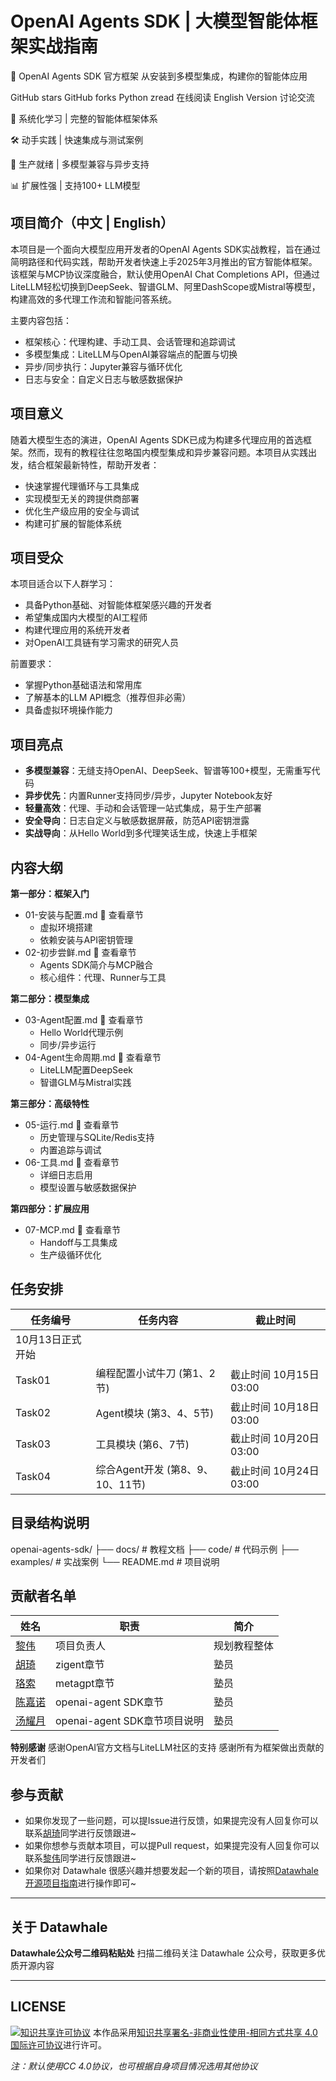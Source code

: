# OpenAI Agents SDK | 大模型智能体框架实战指南

🤖 OpenAI Agents SDK 官方框架
从安装到多模型集成，构建你的智能体应用

GitHub stars GitHub forks Python zread
在线阅读 English Version 讨论交流  

🎯 系统化学习  |    完整的智能体框架体系	

🛠️ 动手实践      |    快速集成与测试案例	

🚀 生产就绪      |    多模型兼容与异步支持	

📊 扩展性强      |    支持100+ LLM模型  

## 项目简介（中文 | English）

本项目是一个面向大模型应用开发者的OpenAI Agents SDK实战教程，旨在通过简明路径和代码实践，帮助开发者快速上手2025年3月推出的官方智能体框架。该框架与MCP协议深度融合，默认使用OpenAI Chat Completions API，但通过LiteLLM轻松切换到DeepSeek、智谱GLM、阿里DashScope或Mistral等模型，构建高效的多代理工作流和智能问答系统。

主要内容包括：  

- 框架核心：代理构建、手动工具、会话管理和追踪调试  
- 多模型集成：LiteLLM与OpenAI兼容端点的配置与切换  
- 异步/同步执行：Jupyter兼容与循环优化  
- 日志与安全：自定义日志与敏感数据保护

## 项目意义

随着大模型生态的演进，OpenAI Agents SDK已成为构建多代理应用的首选框架。然而，现有的教程往往忽略国内模型集成和异步兼容问题。本项目从实践出发，结合框架最新特性，帮助开发者：  

- 快速掌握代理循环与工具集成  
- 实现模型无关的跨提供商部署  
- 优化生产级应用的安全与调试  
- 构建可扩展的智能体系统

## 项目受众

本项目适合以下人群学习：  

- 具备Python基础、对智能体框架感兴趣的开发者  
- 希望集成国内大模型的AI工程师  
- 构建代理应用的系统开发者  
- 对OpenAI工具链有学习需求的研究人员

前置要求：  

- 掌握Python基础语法和常用库  
- 了解基本的LLM API概念（推荐但非必需）  
- 具备虚拟环境操作能力

## 项目亮点

- **多模型兼容**：无缝支持OpenAI、DeepSeek、智谱等100+模型，无需重写代码  
- **异步优先**：内置Runner支持同步/异步，Jupyter Notebook友好  
- **轻量高效**：代理、手动和会话管理一站式集成，易于生产部署  
- **安全导向**：日志自定义与敏感数据屏蔽，防范API密钥泄露  
- **实战导向**：从Hello World到多代理笑话生成，快速上手框架

## 内容大纲

**第一部分：框架入门**  

- 01-安装与配置.md 📖 查看章节  
  - 虚拟环境搭建  
  - 依赖安装与API密钥管理
- 02-初步尝鲜.md 📖 查看章节  
  - Agents SDK简介与MCP融合  
  - 核心组件：代理、Runner与工具

**第二部分：模型集成**  

- 03-Agent配置.md 📖 查看章节  
  - Hello World代理示例  
  - 同步/异步运行
- 04-Agent生命周期.md 📖 查看章节  
  - LiteLLM配置DeepSeek  
  - 智谱GLM与Mistral实践

**第三部分：高级特性**  

- 05-运行.md 📖 查看章节  
  - 历史管理与SQLite/Redis支持  
  - 内置追踪与调试
- 06-工具.md 📖 查看章节  
  - 详细日志启用  
  - 模型设置与敏感数据保护

**第四部分：扩展应用**

- 07-MCP.md 📖 查看章节  
  - Handoff与工具集成  
  - 生产级循环优化

## 任务安排

| 任务编号         | 任务内容                         | 截止时间               |
| ---------------- | -------------------------------- | ---------------------- |
| 10月13日正式开始 |                                  |                        |
| Task01           | 编程配置小试牛刀 (第1、2节)      | 截止时间 10月15日03:00 |
| Task02           | Agent模块 (第3、4、5节)          | 截止时间 10月18日03:00 |
| Task03           | 工具模块 (第6、7节)              | 截止时间 10月20日03:00 |
| Task04           | 综合Agent开发 (第8、9、10、11节) | 截止时间 10月24日03:00 |

## 目录结构说明

openai-agents-sdk/
├── docs/           # 教程文档
├── code/           # 代码示例
├── examples/       # 实战案例
└── README.md       # 项目说明  

## 贡献者名单

| 姓名                                     | 职责                         | 简介         |
| ---------------------------------------- | ---------------------------- | ------------ |
| [黎伟](https://github.com/omige)         | 项目负责人                   | 规划教程整体 |
| [胡琦](https://github.com/hu-qi)         | zigent章节                   | 塾员         |
| [珞索](https://github.com/galaAella)     | metagpt章节                  | 塾员         |
| [陈嘉诺](https://github.com/Tangent-90C) | openai-agent SDK章节         | 塾员         |
| [汤耀月](https://github.com/SuTang-vain) | openai-agent SDK章节项目说明 | 塾员         |

**特别感谢**
感谢OpenAI官方文档与LiteLLM社区的支持
感谢所有为框架做出贡献的开发者们  

## 参与贡献

- 如果你发现了一些问题，可以提Issue进行反馈，如果提完没有人回复你可以联系[胡琦](https://github.com/hu-qi)同学进行反馈跟进~  
- 如果你想参与贡献本项目，可以提Pull request，如果提完没有人回复你可以联系[黎伟](https://github.com/omige)同学进行反馈跟进~  
- 如果你对 Datawhale 很感兴趣并想要发起一个新的项目，请按照[Datawhale开源项目指南](https://github.com/datawhalechina/DOPMC/blob/main/GUIDE.md)进行操作即可~

------

## 关于 Datawhale

**Datawhale公众号二维码粘贴处**
扫描二维码关注 Datawhale 公众号，获取更多优质开源内容  

------

## LICENSE

[![知识共享许可协议](https://camo.githubusercontent.com/3902ebad4b3a5ba7e8f4caba5f7cfed6c3e8b7c020c502ad250fbc04f8bc7c25/68747470733a2f2f696d672e736869656c64732e696f2f62616467652f6c6963656e73652d434325323042592d2d4e432d2d5341253230342e302d6c6967687467726579)](http://creativecommons.org/licenses/by-nc-sa/4.0/)
本作品采用[知识共享署名-非商业性使用-相同方式共享 4.0 国际许可协议](http://creativecommons.org/licenses/by-nc-sa/4.0/)进行许可。

*注：默认使用CC 4.0协议，也可根据自身项目情况选用其他协议*
